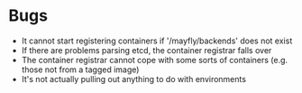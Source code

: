 # Bugs

- It cannot start registering containers if '/mayfly/backends' does not exist
- If there are problems parsing etcd, the container registrar falls over
- The container registrar cannot cope with some sorts of containers (e.g. those not from a tagged image)
- It's not actually pulling out anything to do with environments
